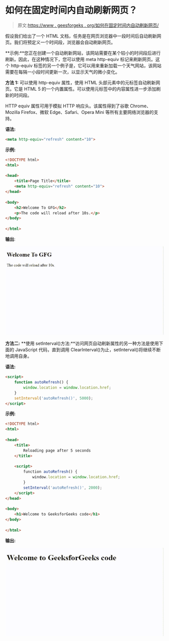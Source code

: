 # 如何在固定时间内自动刷新网页？

> 原文:[https://www . geesforgeks . org/如何在固定时间内自动刷新网页/](https://www.geeksforgeeks.org/how-to-automatic-refresh-a-web-page-in-fixed-time/)

假设我们给出了一个 HTML 文档，任务是在网页浏览器中一段时间后自动刷新网页。我们将预定义一个时间段，浏览器会自动刷新网页。

**示例:**您正在创建一个自动刷新网站，该网站需要在某个较小的时间段后进行刷新。因此，在这种情况下，您可以使用 meta http-equiv 标记来刷新网页。这个 http-equiv 标签的另一个例子是，它可以用来重新加载一个天气网站，该网站需要在每隔一小段时间更新一次，以显示天气的微小变化。

**方法 1:** 可以使用 http-equiv 属性，使用 HTML 头部元素中的元标签自动刷新网页。它是 HTML 5 的一个内置属性。可以使用元标签中的内容属性进一步添加刷新的时间段。

HTTP equiv 属性可用于模拟 HTTP 响应头。该属性得到了谷歌 Chrome、Mozilla Firefox、微软 Edge、Safari、Opera Mini 等所有主要网络浏览器的支持。

**语法:**

```html
<meta http-equiv="refresh" content="10">
```

**示例:**

```html
<!DOCTYPE html>
<html>

<head>
    <title>Page Title</title>
    <meta http-equiv="refresh" content="10">
</head>

<body>
    <h2>Welcome To GFG</h2>
    <p>The code will reload after 10s.</p>
</body>

</html>
```

**输出**:

![](img/48751d71b50ad28216588a0c833c36c2.png)

**方法二:** **使用 setInterval()方法:**访问网页自动刷新属性的另一种方法是使用下面的 JavaScript 代码，直到调用 ClearInterval()为止，setInterval()将继续不断地调用自身。

**语法:**

```html
<script>
    function autoRefresh() {
        window.location = window.location.href;
    }
    setInterval('autoRefresh()', 5000);
</script>
```

**示例:**

```html
<!DOCTYPE html>
<html>

<head>
    <title>
        Reloading page after 5 seconds
    </title>

    <script>
        function autoRefresh() {
            window.location = window.location.href;
        }
        setInterval('autoRefresh()', 2000);
    </script>
</head>

<body>
    <h1>Welcome to GeeksforGeeks code</h1>
</body>

</html>
```

**输出:**

![](img/140ac35ba7ab4abf3c3a36e19fefab1f.png)